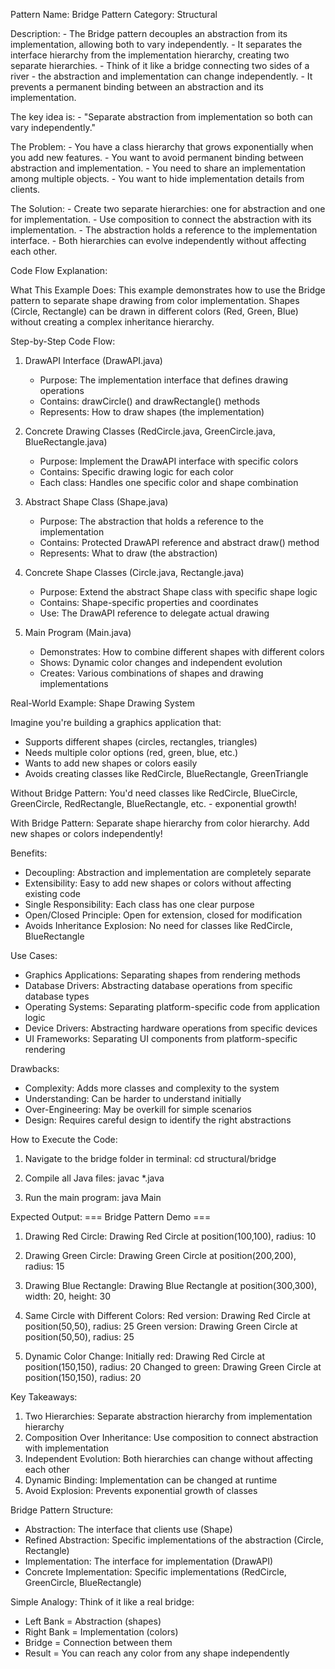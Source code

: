 Pattern Name: Bridge
Pattern Category: Structural

Description:
    - The Bridge pattern decouples an abstraction from its implementation, allowing both to vary independently.
    - It separates the interface hierarchy from the implementation hierarchy, creating two separate hierarchies.
    - Think of it like a bridge connecting two sides of a river - the abstraction and implementation can change independently.
    - It prevents a permanent binding between an abstraction and its implementation.

The key idea is:
    - "Separate abstraction from implementation so both can vary independently."

The Problem:
    - You have a class hierarchy that grows exponentially when you add new features.
    - You want to avoid permanent binding between abstraction and implementation.
    - You need to share an implementation among multiple objects.
    - You want to hide implementation details from clients.

The Solution:
    - Create two separate hierarchies: one for abstraction and one for implementation.
    - Use composition to connect the abstraction with its implementation.
    - The abstraction holds a reference to the implementation interface.
    - Both hierarchies can evolve independently without affecting each other.

Code Flow Explanation:

What This Example Does:
This example demonstrates how to use the Bridge pattern to separate shape drawing from color implementation. Shapes (Circle, Rectangle) can be drawn in different colors (Red, Green, Blue) without creating a complex inheritance hierarchy.

Step-by-Step Code Flow:

1. DrawAPI Interface (DrawAPI.java)
   - Purpose: The implementation interface that defines drawing operations
   - Contains: drawCircle() and drawRectangle() methods
   - Represents: How to draw shapes (the implementation)

2. Concrete Drawing Classes (RedCircle.java, GreenCircle.java, BlueRectangle.java)
   - Purpose: Implement the DrawAPI interface with specific colors
   - Contains: Specific drawing logic for each color
   - Each class: Handles one specific color and shape combination

3. Abstract Shape Class (Shape.java)
   - Purpose: The abstraction that holds a reference to the implementation
   - Contains: Protected DrawAPI reference and abstract draw() method
   - Represents: What to draw (the abstraction)

4. Concrete Shape Classes (Circle.java, Rectangle.java)
   - Purpose: Extend the abstract Shape class with specific shape logic
   - Contains: Shape-specific properties and coordinates
   - Use: The DrawAPI reference to delegate actual drawing

5. Main Program (Main.java)
   - Demonstrates: How to combine different shapes with different colors
   - Shows: Dynamic color changes and independent evolution
   - Creates: Various combinations of shapes and drawing implementations

Real-World Example: Shape Drawing System

Imagine you're building a graphics application that:
- Supports different shapes (circles, rectangles, triangles)
- Needs multiple color options (red, green, blue, etc.)
- Wants to add new shapes or colors easily
- Avoids creating classes like RedCircle, BlueRectangle, GreenTriangle

Without Bridge Pattern:
You'd need classes like RedCircle, BlueCircle, GreenCircle, RedRectangle, BlueRectangle, etc. - exponential growth!

With Bridge Pattern:
Separate shape hierarchy from color hierarchy. Add new shapes or colors independently!

Benefits:
- Decoupling: Abstraction and implementation are completely separate
- Extensibility: Easy to add new shapes or colors without affecting existing code
- Single Responsibility: Each class has one clear purpose
- Open/Closed Principle: Open for extension, closed for modification
- Avoids Inheritance Explosion: No need for classes like RedCircle, BlueRectangle

Use Cases:
- Graphics Applications: Separating shapes from rendering methods
- Database Drivers: Abstracting database operations from specific database types
- Operating Systems: Separating platform-specific code from application logic
- Device Drivers: Abstracting hardware operations from specific devices
- UI Frameworks: Separating UI components from platform-specific rendering

Drawbacks:
- Complexity: Adds more classes and complexity to the system
- Understanding: Can be harder to understand initially
- Over-Engineering: May be overkill for simple scenarios
- Design: Requires careful design to identify the right abstractions

How to Execute the Code:
1. Navigate to the bridge folder in terminal:
   cd structural/bridge

2. Compile all Java files:
   javac *.java

3. Run the main program:
   java Main

Expected Output:
=== Bridge Pattern Demo ===

1. Drawing Red Circle:
Drawing Red Circle at position(100,100), radius: 10

2. Drawing Green Circle:
Drawing Green Circle at position(200,200), radius: 15

3. Drawing Blue Rectangle:
Drawing Blue Rectangle at position(300,300), width: 20, height: 30

4. Same Circle with Different Colors:
Red version:
Drawing Red Circle at position(50,50), radius: 25
Green version:
Drawing Green Circle at position(50,50), radius: 25

5. Dynamic Color Change:
Initially red:
Drawing Red Circle at position(150,150), radius: 20
Changed to green:
Drawing Green Circle at position(150,150), radius: 20

Key Takeaways:
1. Two Hierarchies: Separate abstraction hierarchy from implementation hierarchy
2. Composition Over Inheritance: Use composition to connect abstraction with implementation
3. Independent Evolution: Both hierarchies can change without affecting each other
4. Dynamic Binding: Implementation can be changed at runtime
5. Avoid Explosion: Prevents exponential growth of classes

Bridge Pattern Structure:
- Abstraction: The interface that clients use (Shape)
- Refined Abstraction: Specific implementations of the abstraction (Circle, Rectangle)
- Implementation: The interface for implementation (DrawAPI)
- Concrete Implementation: Specific implementations (RedCircle, GreenCircle, BlueRectangle)

Simple Analogy:
Think of it like a real bridge:
- Left Bank = Abstraction (shapes)
- Right Bank = Implementation (colors)
- Bridge = Connection between them
- Result = You can reach any color from any shape independently
